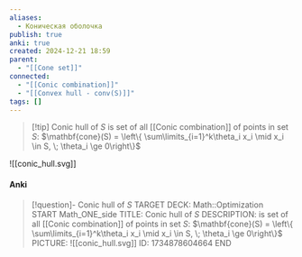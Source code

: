 ```yaml
---
aliases:
  - Коническая оболочка
publish: true
anki: true
created: 2024-12-21 18:59
parent:
  - "[[Cone set]]"
connected:
  - "[[Conic combination]]"
  - "[[Convex hull - conv(S)]]"
tags: []
---
```


> [!tip] Conic hull of $S$
is set of all [[Conic combination]]  of points in set $S$:
$\mathbf{cone}(S) = \left\{ \sum\limits_{i=1}^k\theta_i x_i \mid x_i \in S, \; \theta_i \ge 0\right\}$

![[conic_hull.svg]]

#### Anki
> [!question]- Conic hull of $S$
TARGET DECK: Math::Optimization  
START
Math_ONE_side
TITLE: Conic hull of $S$
DESCRIPTION: 
is set of all [[Conic combination]]  of points in set $S$:
$\mathbf{cone}(S) = \left\{ \sum\limits_{i=1}^k\theta_i x_i \mid x_i \in S, \; \theta_i \ge 0\right\}$
PICTURE: ![[conic_hull.svg]]
ID: 1734878604664
END